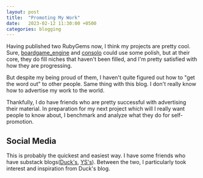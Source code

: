 ```yaml
---
layout: post
title:  "Promoting My Work"
date:   2023-02-12 11:30:00 +0500
categories: blogging
---
```

Having published two RubyGems now, I think my projects are pretty cool. Sure, [boardgame_engine](https://github.com/Forthoney/boardgame_engine) and [consolo](https://github.com/Forthoney/consolo) could use some polish, but at their core, they do fill niches that haven't been filled, and I'm pretty satisfied with how they are progressing.

But despite my being proud of them, I haven't quite figured out how to "get the word out" to other people. Same thing with this blog. I don't really know how to advertise my work to the world. 

Thankfully, I do have friends who are pretty successful with advertising their material. In preparation for my next project which will I really want people to know about, I benchmark and analyze what they do for self-promotion.

## Social Media
This is probably the quickest and easiest way. I have some friends who have substack blogs([Duck's](https://duckduckhero.substack.com/), [YS's](https://yoonseok.substack.com/)). Between the two, I particularly took interest and inspiration from Duck's blog.
